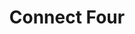 ---
title: Connect Four
direct_url: https://connectfour.calebevans.me/
category: games
description: The slickest way to get 4-in-a-row; play against the A.I. or against a friend!
---